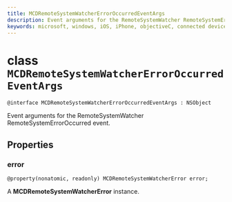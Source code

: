 ```yaml
---
title: MCDRemoteSystemWatcherErrorOccurredEventArgs
description: Event arguments for the RemoteSystemWatcher RemoteSystemErrorOccurred event.
keywords: microsoft, windows, iOS, iPhone, objectiveC, connected devices, Project Rome
---
```


# class `MCDRemoteSystemWatcherErrorOccurredEventArgs` 

```
@interface MCDRemoteSystemWatcherErrorOccurredEventArgs : NSObject
```  

Event arguments for the RemoteSystemWatcher RemoteSystemErrorOccurred event.

## Properties

### error
`@property(nonatomic, readonly) MCDRemoteSystemWatcherError error;`

A **MCDRemoteSystemWatcherError** instance.